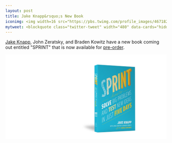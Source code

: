```yaml
---
layout: post
title: Jake Knapp&rsquo;s New Book
iconimg: <img width=16 src="https://pbs.twimg.com/profile_images/467182596707741696/vx7eoqyc.jpeg">
mytweet: <blockquote class="twitter-tweet" width="480" data-cards="hidden" lang="en"><p lang="en" dir="ltr">My book &quot;Sprint&quot; is available for pre-order! <a href="https://t.co/nsQTnchi2v">https://t.co/nsQTnchi2v</a> <a href="https://t.co/Wxz2pp1S1c">pic.twitter.com/Wxz2pp1S1c</a></p>&mdash; Jake Knapp (@jakek) <a href="https://twitter.com/jakek/status/677248434282340352">December 16, 2015</a></blockquote><script async src="//platform.twitter.com/widgets.js" charset="utf-8"></script>
---
```

[Jake Knapp](https://twitter.com/jakek/status/677248434282340352), John Zeratsky, and Braden Kowitz have a new book coming out entitled "SPRINT" that is now available for [pre-order](http://amzn.to/1RSJiOI).  

![SPRINT: The Book](/images/sprintbooknew.jpg)
